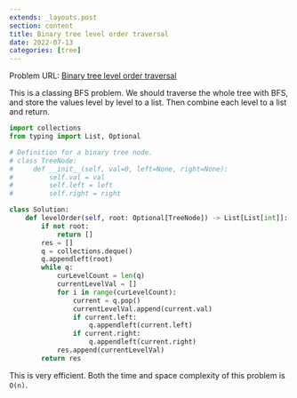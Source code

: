 ```yaml
---
extends: _layouts.post
section: content
title: Binary tree level order traversal
date: 2022-07-13
categories: [tree]
---
```


Problem URL: [Binary tree level order traversal](https://leetcode.com/problems/binary-tree-level-order-traversal/)

This is a classing BFS problem. We should traverse the whole tree with BFS, and store the values level by level to a list. Then combine each level to a list and return.

```python
import collections
from typing import List, Optional

# Definition for a binary tree node.
# class TreeNode:
#     def __init__(self, val=0, left=None, right=None):
#         self.val = val
#         self.left = left
#         self.right = right

class Solution:
    def levelOrder(self, root: Optional[TreeNode]) -> List[List[int]]:
        if not root:
            return []
        res = []
        q = collections.deque()
        q.appendleft(root)
        while q:
            curLevelCount = len(q)
            currentLevelVal = []
            for i in range(curLevelCount):
                current = q.pop()
                currentLevelVal.append(current.val)
                if current.left:
                    q.appendleft(current.left)
                if current.right:
                    q.appendleft(current.right)
            res.append(currentLevelVal)
        return res
```

This is very efficient. Both the time and space complexity of this problem is `O(n)`.